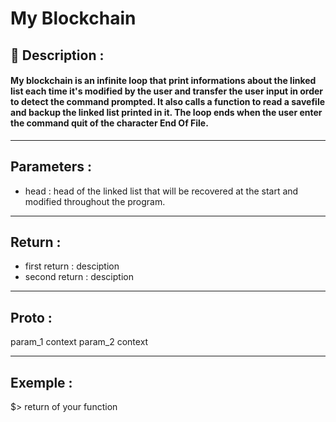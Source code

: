 # My Blockchain

## 📝 Description :
#### My blockchain is an infinite loop that print informations about the linked list each time it's modified by the user and transfer the user input in order to detect the command prompted. It also calls a function to read a savefile and backup the linked list printed in it. The loop ends when the user enter the command quit of the character End Of File.
---
## Parameters :
- head : head of the linked list that will be recovered at the start and modified throughout the program.
---
## Return :
- first return : desciption
- second return : desciption
---
## Proto :

param_1 context
param_2 context

---
## Exemple : 


$> return of your function
